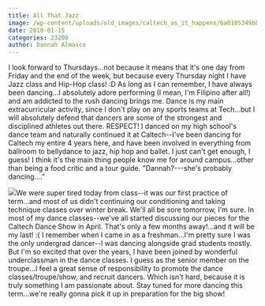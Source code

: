 ```yaml
---
title: All That Jazz
image: /wp-content/uploads/old_images/caltech_as_it_happens/6a0105349b8251970b012876d88849970c.jpg
date: 2010-01-15
categories: 23200
author: Dannah Almasco
---
```


I look forward to Thursdays...not because it means that it's one day from Friday and the end of the week, but because every Thursday night I have Jazz class and Hip-Hop class! :D
As long as I can remember, I have always been dancing...I absolutely adore performing (I mean, I'm Filipino after all!) and am addicted to the rush dancing brings me. Dance is my main extracurricular activity, since I don't play on any sports teams at Tech...but I will absolutely defend that dancers are some of the strongest and disciplined athletes out there. RESPECT!
 I danced on my high school's dance team and naturally continued it at Caltech--I've been dancing for Caltech my entire 4 years here, and have been involved in everything from ballroom to bellydance to jazz, hip hop and ballet. I just can't get enough, I guess! I think it's the main thing people know me for around campus...other than being a food critic and a tour guide. "Dannah?---she's probably dancing...."


![](/old_images/caltech_as_it_happens/6a0105349b8251970b012876d888eb970c.jpg)We were super tired today from class--it was our first practice of term...and most of us didn't continuing our conditioning and taking technique classes over winter break. We'll all be sore tomorrow, I'm sure. 
In most of my dance classes--we've all started discussing our pieces for the Caltech Dance Show in April. That's only a few months away!...and it will be my last! :( I remember when I came in as a freshman...I'm pretty sure I was the only undergrad dancer--I was dancing alongside grad students mostly. But I'm so excited that over the years, I have been joined by wonderful underclassman in the dance classes. I guess as the senior member on the troupe...I feel a great sense of responsibility to promote the dance classes/troupe/show, and recruit dancers. Which isn't hard, because it is truly something I am passionate about. 
Stay tuned for more dancing this term...we're really gonna pick it up in preparation for the big show!
